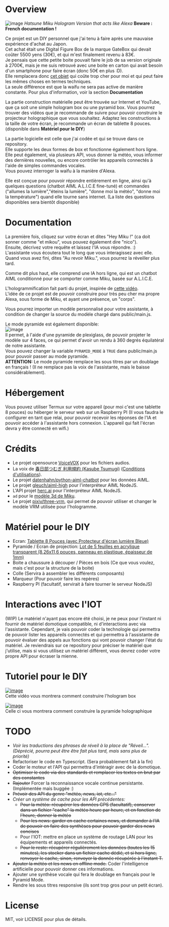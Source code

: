 # Overview
![image](https://github.com/user-attachments/assets/79a2b1b9-de90-4a4b-8ba3-572dbcc30823)
_Hatsune Miku Hologram Version that acts like Alexa_
**Beware : French documentation !**

Ce projet est un DIY personnel que j'ai tenu à faire après une mauvaise expérience d'achat au Japon.<br>
Cet achat était une Digital Figure Box de la marque GateBox qui devait coûter 5500 yens (30€), et qui m'est finalement revenu à 83€.<br>
Je pensais que cette petite boite pouvait faire le job de sa version originale à 2700€, mais je me suis retrouvé avec une boite en carton qui avait besoin d'un smartphone pour faire écran (donc 50€ en plus :D).<br>
Elle remplacera donc [cet objet](https://www.youtube.com/watch?v=nkcKaNqfykg) qui coûte trop cher pour moi et qui peut faire les mêmes choses en termes techniques.<br>
La seule différence est que la waifu ne sera pas active de manière constante. Pour plus d'information, voir la section **Documentation**

La partie construction matérielle peut être trouvée sur Internet et YouTube, que ça soit une simple hologram box ou une pyramid box. Vous pourrez trouver des vidéos que je recommande de suivre pour pouvoir construire le projecteur holographique que vous souhaitez. Adaptez les constructions à la taille de votre écran, je recommande un écran de tablette 8 pouces. (disponible dans **Matériel pour le DIY**)

La partie logicielle est celle que j'ai codée et qui se trouve dans ce repository.<br>
Elle supporte les deux formes de box et fonctionne également hors ligne.<br>
Elle peut également, via plusieurs API, vous donner la météo, vous informer des dernières nouvelles, ou encore contrôler les appareils connectés à l'aide de simples commandes vocales.<br>
Vous pouvez interroger la waifu à la manière d'Alexa.

Elle est conçue pour pouvoir répondre entièrement en ligne, ainsi qu'à quelques questions (chatbot AIML A.L.I.C.E fine-tuné) et commandes ("allumes la lumière","éteins la lumière", "donne moi la météo", "donne moi la température") quand elle tourne sans internet. (La liste des questions disponibles sera bientôt disponible)

# Documentation 
La première fois, cliquez sur votre écran et dites "Hey Miku !" (ca doit sonner comme "et mikou", vous pouvez également dire "nico").<br>
Ensuite, décrivez votre requête et laissez l'IA vous répondre. :)<br>
L'assistante vous écoutera tout le long que vous interagissez avec elle.<br>
Quand vous avez fini, dites "Au revoir Miku.", vous pourrez la réveiller plus tard.<br>

Comme dit plus haut, elle comprend une IA hors ligne, qui est un chatbot AIML conditionné pour se comporter comme Miku, basée sur A.L.I.C.E.

L'hologrammification fait parti du projet, inspirée de [cette vidéo](https://www.youtube.com/watch?v=P09TWAMLhE4).<br>
L'idée de ce projet est de pouvoir construire pour très peu cher ma propre Alexa, sous forme de Miku, et ayant une présence, un "corps".

Vous pourrez importer un modèle personnalisé pour votre assistante, à condition de changer la source du modèle chargé dans public/main.js.

Le mode pyramide est également disponible: <br>
![image](https://github.com/user-attachments/assets/4b326331-a4c9-430d-a41b-711492828e6c)<br>
Il permet, à l'aide d'une pyramide de plexiglass, de pouvoir projeter le modèle sur 4 faces, ce qui permet d'avoir un rendu à 360 degrés équilatéral de notre assistante.<br>
Vous pouvez changer la variable `PYRAMID_MODE` à `TRUE` dans public/main.js pour pouvoir passer au mode pyramide.<br>
**ATTENTION:** Le mode pyramide remplace les sous titres par un doublage en français ! (Il ne remplace pas la voix de l'assistante, mais le baisse considérablement).

# Hébergement
Vous pouvez utiliser Termux sur votre appareil (pour moi c'est une tablette 8 pouces) ou héberger le serveur web sur un Raspberry PI (Il vous faudra le configurer en tant que relai, pour pouvoir recevoir les réponses de l'IA et pouvoir accéder à l'assistante hors connexion. L'appareil qui fait l'écran devra y être connecté en wifi.)

# Crédits
- Le projet opensource [VoiceVOX](https://voicevox.hiroshiba.jp/) pour les fichiers audios.
- La voix de [春日部つむぎ 利用規約 (Kasube Tsumugi)](https://voicevox.hiroshiba.jp/product/kasukabe_tsumugi/) ([Conditions d'utilisations](https://tsumugi-official.studio.site/rule)).
- Le projet [datenhahn/python-aiml-chatbot](https://github.com/datenhahn/python-aiml-chatbot/) pour les données AIML.
- Le projet [gleuch/aiml-high](https://github.com/gleuch/aiml-high) pour l'interpréteur AIML NodeJS.
- L'API projet [herc.ai](https://github.com/) pour l'interpréteur AIML NodeJS.
- `ad` pour le [modèle 3d de Miku](https://hub.vroid.com/en/characters/6393831588053029732/models/292088747503985726).
- Le projet [pixiv/three-vrm](https://github.com/pixiv/three-vrm), qui permet de pouvoir utiliser et changer le modèle VRM utilisée pour l'hologramme.  

# Matériel pour le DIY
- Ecran: [Tablette 8 Pouces (avec Protecteur d'écran lumière Bleue)](https://www.amazon.fr/gp/product/B0C7VHG8PL/ref=ppx_od_dt_b_asin_title_s00?ie=UTF8&psc=1)
- Pyramide / Ecran de projection: [Lot de 5 feuilles en acrylique transparent (8,26x11,6 pouces, panneau en plastique, épaisseur de 1mm)](https://www.temu.com/fr/lot-de-5-feuilles-en-acrylique-transparent-8-26x11-6-pouces-panneau-en-plastique-pour-le-remplacement--de-cadre-photo-projets-d-exposition-artistique-%C3%A9paisseur-de-1-0-mm-film-anti-rayures-haute-clart%C3%A9-g-601099563734027.html?_oak_mp_inf=EIuo4q%2Bm1ogBGiAxM2JkMjgzZWNlYWQ0YWYwODE5MTdiZjVlMDg5NWQzOSDw7pC6mzI%3D&top_gallery_url=https%3A%2F%2Fimg.kwcdn.com%2Fproduct%2Ffancy%2F2d7c51bb-c95b-4f72-b698-6e74e4dcc528.jpg&spec_gallery_id=4119781572&refer_page_sn=10009&refer_source=0&freesia_scene=2&_oak_freesia_scene=2&_oak_rec_ext_1=Nzc1&_oak_gallery_order=1291141593%2C1421948185%2C36196099%2C207688512%2C1801095390&search_key=plaque%20acrylique%205%20feuilles&refer_page_el_sn=200049&refer_page_name=search_result&refer_page_id=10009_1725356561827_z8u8w4q9l4&_x_sessn_id=tudzg6f4yi)
- Boite a chaussure à découper / Pièces en bois (Ce que vous voulez, mais c'est pour la structure de la boite)
- Colle (Servira à assembler les différents composants)
- Marqueur (Pour pouvoir faire les repères)
- Raspberry PI (facultatif, servirait à faire tourner le serveur NodeJS)

# Interactions avec l'IOT
(WIP) Le matériel n'ayant pas encore été choisi, je ne peux pour l'instant ni fournir de matériel domotique compatible, ni d'interactions avec via l'assistante. Cependant, je vais pouvoir coder la technologie qui permettra de pouvoir lister les appareils connectés et qui permettra à l'assistante de pouvoir évaluer des appels aux fonctions qui vont pouvoir changer l'état du matériel. Je reviendrais sur ce repository pour préciser le matériel que j'utilise, mais si vous utilisez un matériel différent, vous devrez coder votre propre API pour écraser la mienne.

# Tutoriel pour le DIY
[![image](https://github.com/user-attachments/assets/66352146-181b-49d9-83d7-3cb7192aaf2f)](https://youtu.be/iiJn9H-8H1M)<br>
Cette vidéo vous montrera comment construire l'hologram box

[![image](https://github.com/user-attachments/assets/8cb1b82f-1059-488a-b39c-e6768176357b)](https://www.youtube.com/watch?v=6OjKO_5BcPo)<br>
Celle ci vous montrera comment construire la pyramide holographique

# TODO
- *Voir les traductions des phrases de réveil à la place de "Réveil...". (Déprécié, pourra peut être être fait plus tard, mais sans plus de priorité)* 
- Refactoriser le code en Typescript. (Sera probablement fait à la fin)
- Coder le moteur et l'API qui permettra d'intéragir avec de la domotique.
- ~~Optimiser le code via des standards et remplacer les textes en brut par des constantes~~
- ~~Rajouter~~ Forcer la reconnaissance vocale continue persistante. (Implémentée mais buggée :\)
- ~~Prévoir des API du genre "météo, news, iot, etc..."~~ 
- *Créer un système de cache pour les API précédentes:* <br>
  - ~~Pour la météo: récupérer les données GPS (facultatif), conserver dans un fichier "cache" la météo heure par heure, et en fonction de l'heure, donner la météo~~
  - ~~Pour les news: garder en cache certaines news, et demander à l'IA de pouvoir en faire des synthèses pour pouvoir garder des news concises~~
  - Pour l'IOT: mettre en place un système de routage LAN pour les équipements et appareils connectés.
  - ~~Pour le reste: récupérer régulièrement les données (toutes les 15 minutes), les stocker dans un fichier cache dédié, et si hors ligne, renvoyer le cache, sinon, renvoyer la donnée récupérée à l'instant T.~~
- ~~Ajouter la météo et les news en offline mode.~~ Coder l'intelligence artificielle pour pouvoir donner ces informations.
- Ajouter une synthèse vocale qui fera le doublage en français pour le Pyramid Mode.
- Rendre les sous titres responsive (ils sont trop gros pour un petit écran).

# License
MIT, voir LICENSE pour plus de détails.
